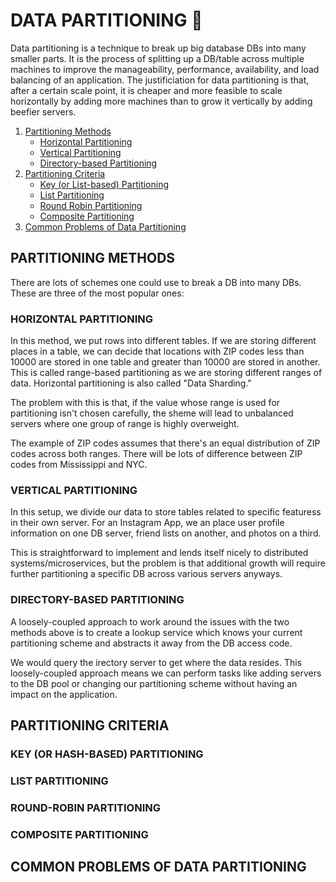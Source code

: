 # DATA PARTITIONING 💽

Data partitioning is a technique to break up big database DBs into many smaller parts. It is the process of splitting up a DB/table across multiple machines to improve the manageability, performance, availability, and load balancing of an application. The justificiation for data partitioning is that, after a certain scale point, it is cheaper and more feasible to scale horizontally by adding more machines than to grow it vertically by adding beefier servers.

1. [Partitioning Methods](#partitioning-methods)
   - [Horizontal Partitioning](#horizontal-partitioning)
   - [Vertical Partitioning](#vertical-partitioning)
   - [Directory-based Partitioning](#directory-based-partitioning)
2. [Partitioning Criteria](#partitioning-criteria)
   - [Key (or List-based) Partitioning](#key-or-list-based-partitioning)
   - [List Partitioning](#list-partitioning)
   - [Round Robin Partitioning](#round-robin-partitioning)
   - [Composite Partitioning](#composite-partitioning)
3. [Common Problems of Data Partitioning](#common-problems-of-data-partitioning)

## PARTITIONING METHODS

There are lots of schemes one could use to break a DB into many DBs. These are three of the most popular ones:

### HORIZONTAL PARTITIONING

In this method, we put rows into different tables. If we are storing different places in a table, we can decide that locations with ZIP codes less than 10000 are stored in one table and greater than 10000 are stored in another. This is called range-based partitioning as we are storing different ranges of data. Horizontal partitioning is also called "Data Sharding."

The problem with this is that, if the value whose range is used for partitioning isn't chosen carefully, the sheme will lead to unbalanced servers where one group of range is highly overweight.

The example of ZIP codes assumes that there's an equal distribution of ZIP codes across both ranges. There will be lots of difference between ZIP codes from Mississippi and NYC.

### VERTICAL PARTITIONING

In this setup, we divide our data to store tables related to specific featuress in their own server. For an Instagram App, we an place user profile information on one DB server, friend lists on another, and photos on a third.

This is straightforward to implement and lends itself nicely to distributed systems/microservices, but the problem is that additional growth will require further partitioning a specific DB across various servers anyways.

### DIRECTORY-BASED PARTITIONING

A loosely-coupled approach to work around the issues with the two methods above is to create a lookup service which knows your current partitioning scheme and abstracts it away from the DB access code.

We would query the irectory server to get where the data resides. This loosely-coupled approach means we can perform tasks like adding servers to the DB pool or changing our partitioning scheme without having an impact on the application.

## PARTITIONING CRITERIA

### KEY (OR HASH-BASED) PARTITIONING

### LIST PARTITIONING

### ROUND-ROBIN PARTITIONING

### COMPOSITE PARTITIONING

## COMMON PROBLEMS OF DATA PARTITIONING
